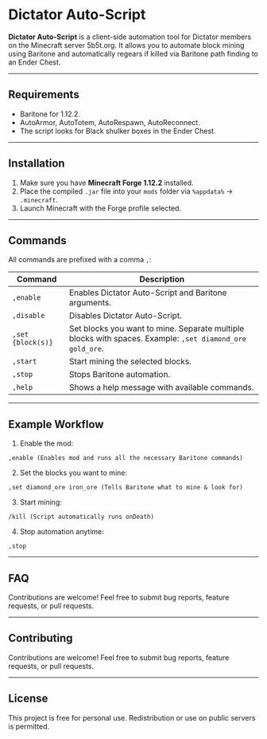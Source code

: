 # Dictator Auto-Script

**Dictator Auto-Script** is a client-side automation tool for Dictator members on the Minecraft server 5b5t.org. It allows you to automate block mining using Baritone and automatically regears if killed via Baritone path finding to an Ender Chest.

---

## Requirements

- Baritone for 1.12.2.
- AutoArmor, AutoTotem, AutoRespawn, AutoReconnect.
- The script looks for Black shulker boxes in the Ender Chest.

---

## Installation

1. Make sure you have **Minecraft Forge 1.12.2** installed.
2. Place the compiled `.jar` file into your `mods` folder via `%appdata%` -> `.minecraft`.
3. Launch Minecraft with the Forge profile selected.

---

## Commands

All commands are prefixed with a comma `,`:

| Command | Description |
|---------|-------------|
| `,enable` | Enables Dictator Auto-Script and Baritone arguments. |
| `,disable` | Disables Dictator Auto-Script. |
| `,set {block(s)}` | Set blocks you want to mine. Separate multiple blocks with spaces. Example: `,set diamond_ore gold_ore`. |
| `,start` | Start mining the selected blocks. |
| `,stop` | Stops Baritone automation. |
| `,help` | Shows a help message with available commands. |

---

## Example Workflow

1. Enable the mod:

```text
,enable (Enables mod and runs all the necessary Baritone commands)
```

2. Set the blocks you want to mine:

```text
,set diamond_ore iron_ore (Tells Baritone what to mine & look for)
```

3. Start mining:

```text
/kill (Script automatically runs onDeath)
```

4. Stop automation anytime:

```text
,stop
```

---

## FAQ

Contributions are welcome! Feel free to submit bug reports, feature requests, or pull requests.

---

## Contributing

Contributions are welcome! Feel free to submit bug reports, feature requests, or pull requests.

---

## License

This project is free for personal use. Redistribution or use on public servers is permitted.

